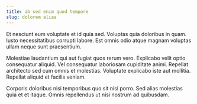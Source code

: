 ```yaml
---
title: ab sed enim quod tempore
slug: dolorem alias
---
```


Et nesciunt eum voluptate et id quia sed. Voluptas quia doloribus in quam. Iusto necessitatibus corrupti labore. Est omnis odio atque magnam voluptas ullam neque sunt praesentium.

Molestiae laudantium qui aut fugiat quos rerum vero. Explicabo velit optio consequatur aliquid. Vel consequatur laboriosam cupiditate animi. Repellat architecto sed cum omnis et molestias. Voluptate explicabo iste aut mollitia. Repellat aliquid et facilis veniam.

Corporis doloribus nisi temporibus quo sit nisi porro. Sed alias molestias quia et et itaque. Omnis repellendus ut nisi nostrum ad quibusdam.
